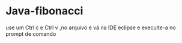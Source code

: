 # Java-fibonacci
use um Ctrl c e Ctrl v ,no arquivo e vá na IDE eclipse e execulte-a no prompt de comando 
